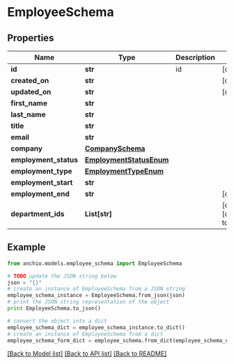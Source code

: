 # EmployeeSchema


## Properties

Name | Type | Description | Notes
------------ | ------------- | ------------- | -------------
**id** | **str** | id | [optional] 
**created_on** | **str** |  | [optional] 
**updated_on** | **str** |  | [optional] 
**first_name** | **str** |  | 
**last_name** | **str** |  | 
**title** | **str** |  | 
**email** | **str** |  | 
**company** | [**CompanySchema**](CompanySchema.md) |  | 
**employment_status** | [**EmploymentStatusEnum**](EmploymentStatusEnum.md) |  | 
**employment_type** | [**EmploymentTypeEnum**](EmploymentTypeEnum.md) |  | 
**employment_start** | **str** |  | 
**employment_end** | **str** |  | [optional] 
**department_ids** | **List[str]** |  | [optional] [default to []]

## Example

```python
from anchio.models.employee_schema import EmployeeSchema

# TODO update the JSON string below
json = "{}"
# create an instance of EmployeeSchema from a JSON string
employee_schema_instance = EmployeeSchema.from_json(json)
# print the JSON string representation of the object
print EmployeeSchema.to_json()

# convert the object into a dict
employee_schema_dict = employee_schema_instance.to_dict()
# create an instance of EmployeeSchema from a dict
employee_schema_form_dict = employee_schema.from_dict(employee_schema_dict)
```
[[Back to Model list]](../README.md#documentation-for-models) [[Back to API list]](../README.md#documentation-for-api-endpoints) [[Back to README]](../README.md)


